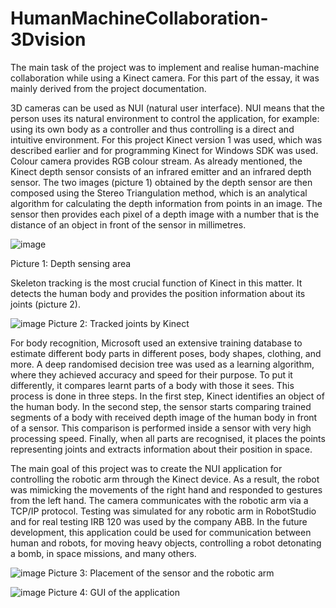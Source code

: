 # HumanMachineCollaboration-3Dvision
The main task of the project was to implement and realise human-machine collaboration while using a Kinect camera. For this part of the essay, it was mainly derived from the project documentation.

3D cameras can be used as NUI (natural user interface). NUI means that the person uses its natural environment to control the application, for example: using its own body as a controller and thus controlling is a direct and intuitive environment. For this project Kinect version 1 was used, which was described earlier and for programming Kinect for Windows SDK was used.
Colour camera provides RGB colour stream. As already mentioned, the Kinect depth sensor consists of an infrared emitter and an infrared depth sensor. The two images (picture 1) obtained by the depth sensor are then composed using the Stereo Triangulation method, which is an analytical algorithm for calculating the depth information from points in an image. The sensor then provides each pixel of a depth image with a number that is the distance of an object in front of the sensor in millimetres.

 ![image](https://user-images.githubusercontent.com/81230042/119347399-62e01880-bc93-11eb-9c58-1cf49849e2bd.png)
 
Picture 1: 	Depth sensing area

Skeleton tracking is the most crucial function of Kinect in this matter. It detects the human body and provides the position information about its joints (picture 2).

![image](https://user-images.githubusercontent.com/81230042/119347513-8905b880-bc93-11eb-9ef4-91109425df91.png)
Picture 2: 	Tracked joints by Kinect

For body recognition, Microsoft used an extensive training database to estimate different body parts in different poses, body shapes, clothing, and more. A deep randomised decision tree was used as a learning algorithm, where they achieved accuracy and speed for their purpose. To put it differently, it compares learnt parts of a body with those it sees. This process is done in three steps.
In the first step, Kinect identifies an object of the human body. In the second step, the sensor starts comparing trained segments of a body with received depth image of the human body in front of a sensor. This comparison is performed inside a sensor with very high processing speed. Finally, when all parts are recognised, it places the points representing joints and extracts information about their position in space.

The main goal of this project was to create the NUI application for controlling the robotic arm through the Kinect device. As a result, the robot was mimicking the movements of the right hand and responded to gestures from the left hand. The camera communicates with the robotic arm via a TCP/IP protocol. Testing was simulated for any robotic arm in RobotStudio and for real testing IRB 120 was used by the company ABB. In the future development, this application could be used for communication between human and robots, for moving heavy objects, controlling a robot detonating a bomb, in space missions, and many others.

![image](https://user-images.githubusercontent.com/81230042/119347581-9d49b580-bc93-11eb-8cea-6686506778e2.png)
Picture 3: 	Placement of the sensor and the robotic arm

![image](https://user-images.githubusercontent.com/81230042/119347625-ab97d180-bc93-11eb-9c67-9b989ba52d04.png)
Picture 4: 	GUI of the application

 
